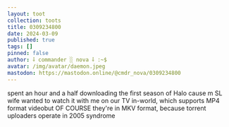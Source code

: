 ```yaml
---
layout: toot
collection: toots
title: 0309234800
date: 2024-03-09
published: true
tags: []
pinned: false
author: ⸸ commander ░ nova ⸸ :~$
avatar: /img/avatar/daemon.jpeg
mastodon: https://mastodon.online/@cmdr_nova/0309234800
---
```


spent an hour and a half downloading the first season of Halo cause m SL wife wanted to watch it with me on our TV in-world, which supports MP4 format videobut OF COURSE they're in MKV format, because torrent uploaders operate in 2005 syndrome
